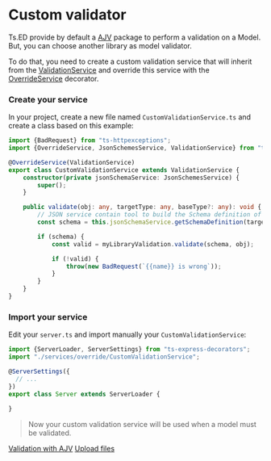 # Custom validator

Ts.ED provide by default a [AJV](tutorials/ajv.md) package to perform a validation on a Model. But, you can choose another library as model validator.
 
To do that, you need to create a custom validation service that will inherit from the [ValidationService](api/common/mvc/validationservice.md)
 and override this service with the [OverrideService](api/common/di/overrideservice.md) decorator.

### Create your service

In your project, create a new file named `CustomValidationService.ts` and create a class based on this example:

```typescript
import {BadRequest} from "ts-httpexceptions";
import {OverrideService, JsonSchemesService, ValidationService} from "ts-express-decorators";

@OverrideService(ValidationService)
export class CustomValidationService extends ValidationService {
    constructor(private jsonSchemaService: JsonSchemesService) {
        super();
    }

    public validate(obj: any, targetType: any, baseType?: any): void {
        // JSON service contain tool to build the Schema definition of a model.
        const schema = this.jsonSchemaService.getSchemaDefinition(targetType);

        if (schema) {
            const valid = myLibraryValidation.validate(schema, obj);

            if (!valid) {
                throw(new BadRequest(`{{name}} is wrong`));
            }
        }
    }
}
```

### Import your service

Edit your `server.ts` and import manually your `CustomValidationService`:

```typescript
import {ServerLoader, ServerSettings} from "ts-express-decorators";
import "./services/override/CustomValidationService";

@ServerSettings({
  // ...
})
export class Server extends ServerLoader {
    
}
```

> Now your custom validation service will be used when a model must be validated.

<div class="guide-links">
<a href="#/tutorials/ajv">Validation with AJV</a>
<a href="#/tutorials/upload-files-with-multer">Upload files</a>
</div>